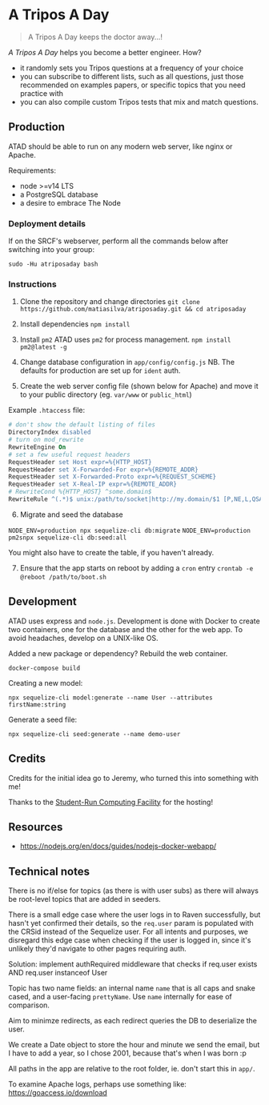 # A Tripos A Day

> A Tripos A Day keeps the doctor away...!

*A Tripos A Day* helps you become a better engineer. How?

* it randomly sets you Tripos questions at a frequency of your choice
* you can subscribe to different lists, such as all questions, just those recommended on examples papers, or specific topics that you need practice with
* you can also compile custom Tripos tests that mix and match questions.

## Production

ATAD should be able to run on any modern web server, like nginx or Apache.

Requirements:

* node >=v14 LTS
* a PostgreSQL database
* a desire to embrace The Node

### Deployment details

If on the SRCF's webserver, perform all the commands below after switching into your group:

`sudo -Hu atriposaday bash`

### Instructions

1. Clone the repository and change directories
`git clone https://github.com/matiasilva/atriposaday.git && cd atriposaday`

2. Install dependencies
`npm install`

3. Install `pm2`
ATAD uses `pm2` for process management.
`npm install pm2@latest -g`

4. Change database configuration in `app/config/config.js`
NB. The defaults for production are set up for `ident` auth.

5. Create the web server config file (shown below for Apache) and move it to your public directory (eg. `var/www` or `public_html`)

Example `.htaccess` file:

```apache
# don't show the default listing of files
DirectoryIndex disabled
# turn on mod_rewrite
RewriteEngine On
# set a few useful request headers
RequestHeader set Host expr=%{HTTP_HOST}
RequestHeader set X-Forwarded-For expr=%{REMOTE_ADDR}
RequestHeader set X-Forwarded-Proto expr=%{REQUEST_SCHEME}
RequestHeader set X-Real-IP expr=%{REMOTE_ADDR}
# RewriteCond %{HTTP_HOST} ^some.domain$
RewriteRule ^(.*)$ unix:/path/to/socket|http://my.domain/$1 [P,NE,L,QSA]
```

6. Migrate and seed the database

`NODE_ENV=production npx sequelize-cli db:migrate`
`NODE_ENV=production pm2snpx sequelize-cli db:seed:all`

You might also have to create the table, if you haven't already.

7. Ensure that the app starts on reboot by adding a `cron` entry
`crontab -e`
`@reboot /path/to/boot.sh`

## Development

ATAD uses express and `node.js`. Development is done with Docker to create two containers, one for the database and the other for the web app. To avoid headaches, develop on a UNIX-like OS.

Added a new package or dependency? Rebuild the web container.

`docker-compose build`

Creating a new model:

`npx sequelize-cli model:generate --name User --attributes firstName:string`

Generate a seed file:

`npx sequelize-cli seed:generate --name demo-user`

## Credits

Credits for the initial idea go to Jeremy, who  turned this into something with me!

Thanks to the [Student-Run Computing Facility](https://www.srcf.net/) for the hosting!

## Resources

* https://nodejs.org/en/docs/guides/nodejs-docker-webapp/

## Technical notes

There is no if/else for topics (as there is with user subs) as there will always be root-level topics that are added in seeders.

There is a small edge case where the user logs in to Raven successfully, but hasn't yet confirmed their details, so the `req.user` param is populated with the CRSid instead of the Sequelize user. For all intents and purposes, we disregard this edge case when checking if the user is logged in, since it's unlikely they'd navigate to other pages requiring auth.

Solution: implement authRequired middleware that checks if req.user exists AND req.user instanceof User

Topic has two name fields: an internal name `name` that is all caps and snake cased, and a user-facing `prettyName`. Use `name` internally for ease of comparison.

Aim to minimze redirects, as each redirect queries the DB to deserialize the user.

We create a Date object to store the hour and minute we send the email, but I have to add a year, so I chose 2001, because that's when I was born :p


All paths in the app are relative to the root folder, ie. don't start this in  `app/`.

To examine Apache logs, perhaps use something like: https://goaccess.io/download